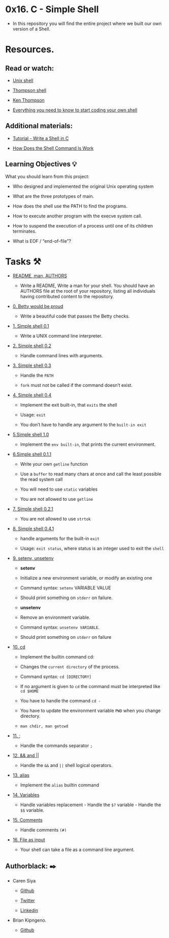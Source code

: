 # 0x16. C - Simple Shell

* In this repository you will find the entire project where we built our own version of a Shell.

# Resources.

## Read or watch:

  * [Unix shell](https://en.wikipedia.org/wiki/Unix_shell)

  * [Thompson shell](https://en.wikipedia.org/wiki/Thompson_shell)

  * [Ken Thompson](https://en.wikipedia.org/wiki/Ken_Thompson)

  * [Everything you need to know to start coding your own shell](https://alx-intranet.hbtn.io/concepts/64)

## Additional materials:

  * [Tutorial - Write a Shell in C](https://brennan.io/2015/01/16/write-a-shell-in-c/)
  
  * [How Does the Shell Command ls Work](https://medium.com/@bdov_/what-happens-when-you-type-ls-c-in-the-shell-93327856ee9c)

## Learning Objectives :bulb:

What you should learn from this project:

   * Who designed and implemented the original Unix operating system
 
   * What are the three prototypes of main.

   * How does the shell use the PATH to find the programs.

   * How to execute another program with the execve system call.

   * How to suspend the execution of a process until one of its children terminates.

   * What is EOF / “end-of-file”?

# Tasks :hammer_and_pick:

* [README, man, AUTHORS](https://github.com/Caren-Koroeny/simple_shell/blob/master/hsh.c)

   * Write a README, Write a man for your shell. You should have an AUTHORS file at the root of your repository, listing all individuals having contributed content to the repository.

* [0. Betty would be proud](https://github.com/Caren-Koroeny/simple_shell/blob/master/hsh.c)

   * Write a beautiful code that passes the Betty checks.

* [1. Simple shell 0.1](https://github.com/Caren-Koroeny/simple_shell/blob/master/hsh.c)

   * Write a UNIX command line interpreter.

* [2. Simple shell 0.2](https://github.com/Caren-Koroeny/simple_shell/blob/master/hsh.c)

   * Handle command lines with arguments.

* [3. Simple shell 0.3](https://github.com/Caren-Koroeny/simple_shell/blob/master/hsh.c)

   * Handle the `PATH`

   * `fork` must not be called if the command doesn’t exist.

* [4. Simple shell 0.4](https://github.com/Caren-Koroeny/simple_shell/blob/master/hsh.c)

   * Implement the exit built-in, that `exits` the shell

   * Usage: `exit`

   * You don’t have to handle any argument to the `built-in exit`

* [5.Simple shell 1.0](https://github.com/Caren-Koroeny/simple_shell/blob/master/hsh.c)

   * Implement the `env built-in`, that prints the current environment.

* [6.Simple shell 0.1.1](https://github.com/Caren-Koroeny/simple_shell/blob/master/hsh.c)

   * Write your own `getline` function

   * Use a `buffer` to read many chars at once and call the least possible the read system call

   * You will need to use `static` variables

   * You are not allowed to use `getline`

* [7. Simple shell 0.2.1](https://github.com/Caren-Koroeny/simple_shell/blob/master/hsh.c)

   * You are not allowed to use `strtok`

* [8. Simple shell 0.4.1](https://github.com/Caren-Koroeny/simple_shell/blob/master/hsh.c)

   * handle arguments for the built-in `exit`

   * Usage: `exit status`, where status is an integer used to exit the `shell`

* [9. setenv, unsetenv](https://github.com/Caren-Koroeny/simple_shell/blob/master/hsh.c)

   * **setenv**

    - Initialize a new environment variable, or modify an existing one

    - Command syntax: `setenv` VARIABLE VALUE

    - Should print something on `stderr` on failure.

   * **unsetenv**
 
    - Remove an environment variable.

    - Command syntax: `unsetenv VARIABLE`.

    - Should print something on `stderr` on failure

* [10. cd](https://github.com/Caren-Koroeny/simple_shell/blob/master/hsh.c)

   * Implement the builtin command cd:

    - Changes the `current directory` of the process.

    - Command syntax: `cd [DIRECTORY]`

    - If no argument is given to `cd` the command must be interpreted like `cd $HOME`

    - You have to handle the command `cd -`

    - You have to update the environment variable `PWD` when you change directory.

    - `man chdir, man getcwd`

* [11. ;](https://github.com/Caren-Koroeny/simple_shell/blob/master/hsh.c)

   * Handle the commands separator `;`

* [12. && and ||](https://github.com/Caren-Koroeny/simple_shell/blob/master/hsh.c)

   * Handle the `&&` and `||` shell logical operators.

* [13. alias](https://github.com/Caren-Koroeny/simple_shell/blob/master/hsh.c)

   * Implement the `alias` builtin command

* [14. Variables](https://github.com/Caren-Koroeny/simple_shell/blob/master/hsh.c)

   * Handle variables replacement - Handle the `$?` variable - Handle the `$$` variable.

* [15. Comments](https://github.com/Caren-Koroeny/simple_shell/blob/master/hsh.c)

   * Handle comments `(#)`

* [16. File as input](https://github.com/Caren-Koroeny/simple_shell/blob/master/hsh.c)

   * Your shell can take a file as a command line argument.

## Authorblack:  :black_nib:

* Caren Siya 

   * [Github](https://github.com/Caren-Koroeny)

   * [Twitter](https://twitter.com/home)

   * [Linkedin](https://www.linkedin.com/in/caren-siya-a89712180/)

* Brian Kipngeno.

   * [Github](https://github.com/yobwee-zy)


